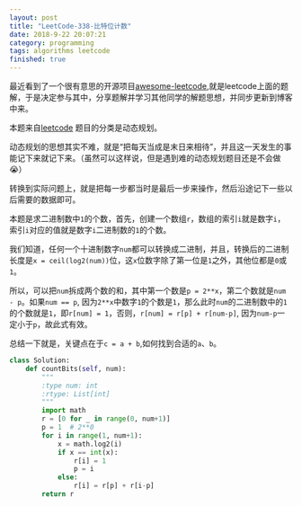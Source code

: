 ```yaml
---
layout: post
title: "LeetCode-338-比特位计数"
date: 2018-9-22 20:07:21
category: programming
tags: algorithms leetcode
finished: true
---
```


最近看到了一个很有意思的开源项目[awesome-leetcode][],就是leetcode上面的题解，于是决定参与其中，分享题解并学习其他同学的解题思想，并同步更新到博客中来。

本题来自[leetcode][] 题目的分类是动态规划。

动态规划的思想其实不难，就是“把每天当成是末日来相待”，并且这一天发生的事能记下来就记下来。（虽然可以这样说，但是遇到难的动态规划题目还是不会做😭）

转换到实际问题上，就是把每一步都当时是最后一步来操作，然后沿途记下一些以后需要的数据即可。

本题是求二进制数中`1`的个数，首先，创建一个数组`r`，数组的索引`i`就是数字`i`，索引`i`对应的值就是数字`i`二进制数的`1`的个数。

我们知道，任何一个十进制数字`num`都可以转换成二进制，并且，转换后的二进制长度是`x = ceil(log2(num))`位，这`x`位数字除了第一位是`1`之外，其他位都是`0`或`1`。

所以，可以把`num`拆成两个数的和，其中第一个数是`p = 2**x`，第二个数就是`num - p`。如果`num == p`, 因为`2**x`中数字`1`的个数是`1`，那么此时`num`的二进制数中的`1`的个数就是`1`，即`r[num] = 1`，否则，`r[num] = r[p] + r[num-p]`, 因为`num-p`一定小于`p`，故此式有效。

总结一下就是，关键点在于`c = a + b`,如何找到合适的`a`、`b`。

```python
class Solution:
    def countBits(self, num):
        """
        :type num: int
        :rtype: List[int]
        """
        import math
        r = [0 for _ in range(0, num+1)]
        p = 1  # 2**0
        for i in range(1, num+1):
            x = math.log2(i)
            if x == int(x):
                r[i] = 1
                p = i
            else:
                r[i] = r[p] + r[i-p]
        return r
```

[awesome-leetcode]: https://github.com/apachecn/awesome-leetcode
[leetcode]: https://leetcode-cn.com/problems/counting-bits/description/